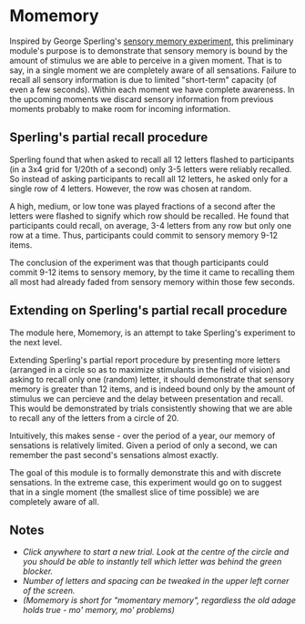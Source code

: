 # Momemory
Inspired by George Sperling's [sensory memory experiment](https://psycnet.apa.org/doiLanding?doi=10.1037%2Fh0093759), this preliminary module's purpose is to demonstrate that sensory memory is bound by the amount of stimulus we are able to perceive in a given moment. That is to say, in a single moment we are completely aware of all sensations. Failure to recall all sensory information is due to limited "short-term" capacity (of even a few seconds). Within each moment we have complete awareness. In the upcoming moments we discard sensory information from previous moments probably to make room for incoming information.

## Sperling's partial recall procedure
Sperling found that when asked to recall all 12 letters flashed to participants (in a 3x4 grid for 1/20th of a second) only 3-5 letters were reliably recalled. So instead of asking participants to recall all 12 letters, he asked only for a single row of 4 letters. However, the row was chosen at random.

A high, medium, or low tone was played fractions of a second after the letters were flashed to signify which row should be recalled. He found that participants could recall, on average, 3-4 letters from any row but only one row at a time. Thus, participants could commit to sensory memory 9-12 items. 

The conclusion of the experiment was that though participants could commit 9-12 items to sensory memory,  by the time it came to recalling them all most had already faded from sensory memory within those few seconds. 

## Extending on Sperling's partial recall procedure
The module here, Momemory, is an attempt to take Sperling's experiment to the next level. 

Extending Sperling's partial report procedure by presenting more letters (arranged in a circle so as to maximize stimulants in the field of vision) and asking to recall only one (random) letter, it should demonstrate that sensory memory is greater than 12 items, and is indeed bound only by the amount of stimulus we can percieve and the delay between presentation and recall. This would be demonstrated by trials consistently showing that we are able to recall any of the letters from a circle of 20.

Intuitively, this makes sense - over the period of a year, our memory of sensations is relatively limited. Given a period of only a second, we can remember the past second's sensations almost exactly. 

The goal of this module is to formally demonstrate this and with discrete sensations. In the extreme case, this experiment would go on to suggest that in a single moment (the smallest slice of time possible) we are completely aware of all.

## Notes
* _Click anywhere to start a new trial. Look at the centre of the circle and you should be able to instantly tell which letter was behind the green blocker._
* _Number of letters and spacing can be tweaked in the upper left corner of the screen._
* _(Momemory is short for "momentary memory", regardless the old adage holds true - mo' memory, mo' problems)_